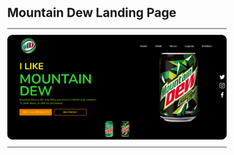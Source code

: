 # Mountain Dew Landing Page
---

<img src="./mountain-dew-landing-page.png" style="border-radius: 12px;">

---